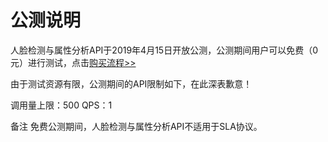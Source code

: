 # 公测说明

人脸检测与属性分析API于2019年4月15日开放公测，公测期间用户可以免费（0元）进行测试，点击[购买流程>>](http://neuhub.jd.com/ai/api/face/detect)

由于测试资源有限，公测期间的API限制如下，在此深表歉意！

调用量上限：500 
QPS：1

备注
免费公测期间，人脸检测与属性分析API不适用于SLA协议。



